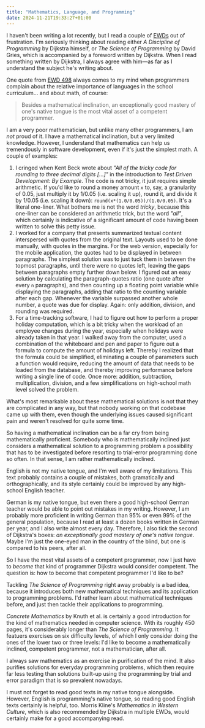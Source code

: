 ```yaml
---
title: "Mathematics, Language, and Programming"
date: 2024-11-21T19:33:27+01:00
---
```


I haven't been writing a lot recently, but I read a couple of
[EWDs](https://www.cs.utexas.edu/~EWD/) out of frustration. I'm seriously
thinking about reading either _A Discipline of Programming_ by Dijkstra himself,
or _The Science of Programming_ by David Gries, which is accompanied by a
foreword written by Dijkstra. When I read something written by Dijkstra, I
always agree with him—as far as I understand the subject he's writing about.

One quote from [EWD
498](https://www.cs.utexas.edu/~EWD/transcriptions/EWD04xx/EWD498.html) always
comes to my mind when programmers complain about the relative importance of
languages in the school curriculum… and about math, of course:

> Besides a mathematical inclination, an exceptionally good mastery of one's
> native tongue is the most vital asset of a competent programmer.

I am a very poor mathematician, but unlike many other programmers, I am _not_
proud of it. I have a mathematical inclination, but a very limited knowledge.
However, I understand that mathematics can help us tremendously in software
development, even if it's just the simplest math. A couple of examples:

1. I cringed when Kent Beck wrote about _"All of the tricky code for rounding to
   three decimal digits […]"_ in the introduction to _Test Driven Development:
   By Example_. The code is not tricky, it just requires simple arithmetic. If
   you'd like to round a money amount `x` to, say, a granularity of 0.05, just
   multiply it by 1/0.05 (i.e. scaling it up), round it, and divide it by 1/0.05
   (i.e. scaling it down): `round(x*(1.0/0.05))/(1.0/0.05)`.  It's a literal
   one-liner. What bothers me is not the word _tricky_, because this one-liner
   can be considered an arithmetic trick, but the word _"all"_, which certainly
   is indicative of a significant amount of code having been written to solve
   this petty issue.
2. I worked for a company that presents summarized textual content interspersed
   with quotes from the original text. Layouts used to be done manually, with
   quotes in the margins. For the web version, especially for the mobile
   application, the quotes had to be displayed in between paragraphs. The
   simplest solution was to just tuck them in between the topmost paragraphs,
   until there were no quotes left, leaving the gaps between paragraphs empty
   further down below. I figured out an easy solution by calculating the
   paragraph-quotes ratio (one quote after every `n` paragraphs), and then
   counting up a floating point variable while displaying the paragraphs, adding
   that ratio to the counting variable after each gap. Whenever the variable
   surpassed another whole number, a quote was due for display. Again: only
   addition, division, and rounding was required.
3. For a time-tracking software, I had to figure out how to perform a proper
   holiday computation, which is a bit tricky when the workload of an employee
   changes during the year, especially when holidays were already taken in that
   year. I walked away from the computer, used a combination of the whiteboard
   and pen and paper to figure out a formula to compute the amount of holidays
   left. Thereby I realized that the formula could be simplified, eliminating a
   couple of parameters such a function would require, reducing the amount of
   data that needs to be loaded from the database, and thereby improving
   performance before writing a single line of code. Once more: addition,
   subtraction, multiplication, division, and a few simplifications on
   high-school math level solved the problem.

What's most remarkable about these mathematical solutions is not that they are
complicated in any way, but that nobody working on that codebase came up with
them, even though the underlying issues caused significant pain and weren't
resolved for quite some time.

So having a mathematical inclination can be a far cry from being mathematically
proficient. Somebody who is mathematically inclined just considers a
mathematical solution to a programming problem a possibility that has to be
investigated before resorting to trial-error programming done so often. In that
sense, I am rather mathematically inclined.

English is not my native tongue, and I'm well aware of my limitations. This text
probably contains a couple of mistakes, both gramatically and orthographically,
and its style certainly could be improved by any high-school English teacher.

German is my native tongue, but even there a good high-school German teacher
would be able to point out mistakes in my writing. However, I am probably more
proficient in writing German than 95% or even 99% of the general population,
because I read at least a dozen books written in German per year, and I also
write almost every day. Therefore, I also tick the second of Dijkstra's boxes:
_an exceptionally good mastery of one's native tongue_. Maybe I'm just the
one-eyed man in the country of the blind, but one is compared to his peers,
after all.

So I have the most vital assets of a competent programmer, now I just have to
_become_ that kind of programmer Dijkstra would consider competent. The question
is: how to become that competent programmer I'd like to be?

Tackling _The Science of Programming_ right away probably is a bad idea, because
it introduces both new mathematical techniques and its application to
programming problems. I'd rather learn about mathematical techniques before, and
just then tackle their applications to programming.

_Concrete Mathematics_ by Knuth et al. is certainly a good introduction for the
kind of mathematics needed in computer science. With its roughly 450 pages, it's
considerably longer than _The Science of Programming_. It featuers exercises on
six difficulty levels, of which I only consider doing the ones of the lower two
or three levels: I'd like to become a mathematically inclined, competent
programmer, not a mathematician, after all.

I always saw mathematics as an exercise in purification of the mind. It also
purifies solutions for everyday programming problems, which then require far
less testing than solutions built-up using the programming by trial and error
paradigm that is so prevalent nowadays.

I must not forget to read good texts in my native tongue alongside. However,
English is programming's native tongue, so reading good English texts certainly
is helpful, too. Morris Kline's _Mathematics in Western Culture_, which is also
recommended by Dijkstra in multiple EWDs, would certainly make for a good
accompanying read.

